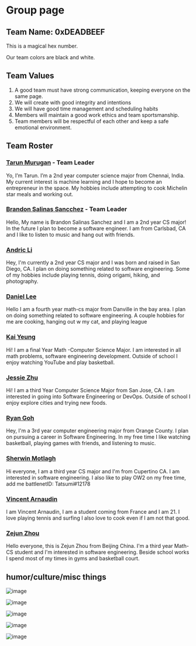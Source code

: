 # Group page

## Team Name: 0xDEADBEEF

This is a magical hex number. 

Our team colors are black and white. 

## Team Values

1. A good team must have strong communication, keeping everyone on the same page. 
2. We will create with good integrity and intentions
3. We will have good time management and scheduling habits
4. Members will maintain a good work ethics and team sportsmanship. 
5. Team members will be respectful of each other and keep a safe emotional environment. 


## Team Roster

### [Tarun Murugan](https://github.com/tarunm20) - Team Leader

Yo, I’m Tarun. I’m a 2nd year computer science major from Chennai, India. My current interest is machine learning and I hope to become an entrepreneur in the space. My hobbies include attempting to cook Michelin star meals and working out.

### [Brandon Salinas Sancchez](https://github.com/bsalinassanchez) - Team Leader

Hello, My name is Brandon Salinas Sanchez and I am a 2nd year CS major! In the future I plan to become a software engineer. I am from Carlsbad, CA and I like to listen to music and hang out with friends.

### [Andric Li](https://github.com/arl009)

Hey, I'm currently a 2nd year CS major and I was born and raised in San Diego, CA. I plan on doing something related to software engineering. Some of my hobbies include playing tennis, doing origami, hiking, and photography.

### [Daniel Lee](https://github.com/dannytlee12)

Hello I am a fourth year math-cs major from Danville in the bay area. I plan on doing something related to software engineering. A couple hobbies for me are cooking, hanging out w my cat, and playing league

### [Kai Yeung](https://github.com/kyy006)
Hi! I am a final Year Math -Computer Science Major. I am interested in all math problems, software engineering development. Outside of school I enjoy watching YouTube and play basketball.

### [Jessie Zhu](https://github.com/jesszhu71)

Hi! I am a third Year Computer Science Major from San Jose, CA. I am interested in going into Software Engineering or DevOps. Outside of school I enjoy explore cities and trying new foods. 

### [Ryan Goh](https://github.com/Rygoh1)

Hey, I'm a 3rd year computer engineering major from Orange County. I plan on pursuing a career in Software Engineering. In my free time I like watching basketball, playing games with friends, and listening to music.

### [Sherwin Motlagh](https://github.com/sherwin25)

Hi everyone, I am a third year CS major and I'm from Cupertino CA. I am interested in software engineering. I also like to play OW2 on my free time, add me battlenetID: Tatsumi#12178 

### [Vincent Arnaudin](https://github.com/vincentarnaudin)

I am Vincent Arnaudin, I am a student coming from France and I am 21. I love playing tennis and surfing I also love to cook even if I am not that good.


### [Zejun Zhou](https://github.com/zezhou20)

Hello everyone, this is Zejun Zhou from Beijing China. I'm a third year Math-CS student and I'm interested in software engineering. Beside school works I spend most of my times in gyms and basketball court. 


## humor/culture/misc things


![image](https://user-images.githubusercontent.com/43154527/233709578-33bca980-e803-4912-b103-fc4cc9ec2e30.png)


![image](https://user-images.githubusercontent.com/43154527/233709760-15dba784-452c-4f15-81cc-30ff6b5c8ad5.png)


![image](https://user-images.githubusercontent.com/43154527/233709840-158cd482-0f53-438c-9106-ea3c45130386.png)


![image](https://user-images.githubusercontent.com/43154527/233707667-80ef6762-39d8-43f3-8492-aa3a7c48a570.png)


![image](https://user-images.githubusercontent.com/43154527/233708510-09fee16a-b9d9-47f0-85b7-4ecf6c019e5b.png)






